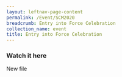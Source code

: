 ```yaml
---
layout: leftnav-page-content
permalink: /Event/SCM2020
breadcrumb: Entry into Force Celebration
collection_name: event
title: Entry into Force Celebration 
---
```



### **Watch it here** 
New file
